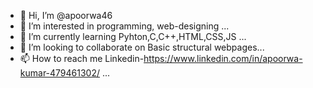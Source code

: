 - 👋 Hi, I’m @apoorwa46
- 👀 I’m interested in programming, web-designing ...
- 🌱 I’m currently learning Pyhton,C,C++,HTML,CSS,JS ...
- 💞️ I’m looking to collaborate on Basic structural webpages...
- 📫 How to reach me Linkedin-https://www.linkedin.com/in/apoorwa-kumar-479461302/ ...

<!---
apoorwa46/apoorwa46 is a ✨ special ✨ repository because its `README.md` (this file) appears on your GitHub profile.
You can click the Preview link to take a look at your changes.
--->
